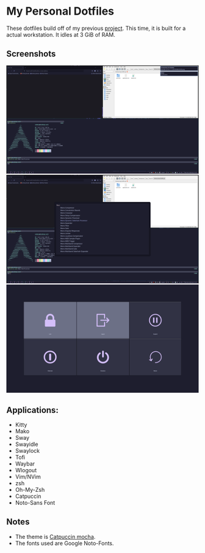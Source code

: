  # My Personal Dotfiles
These dotfiles build off of my previous [project](https://github.com/Thatcherwood/Sway-Wayland-Configs). 
This time, it is built for a actual workstation. It idles at 3 GiB of RAM.

 ## Screenshots
 ![Desktop with Notifications](./images/Desktop%20with%20Notifications.png)
 ![Desktop with Application Launcher](./images/Desktop%20with%20Application%20Launcher.png)
 ![Lock Screen](./images/Lock%20Screen%20Options.png)

 ## Applications:
 - Kitty
 - Mako
 - Sway
 - Swayidle
 - Swaylock
 - Tofi
 - Waybar
 - Wlogout
 - Vim/NVim
 - zsh
 - Oh-My-Zsh
 - Catpuccin
 - Noto-Sans Font

 ## Notes 
 - The theme is [Catpuccin mocha](https://github.com/catppuccin/catppuccin).
 - The fonts used are Google Noto-Fonts.